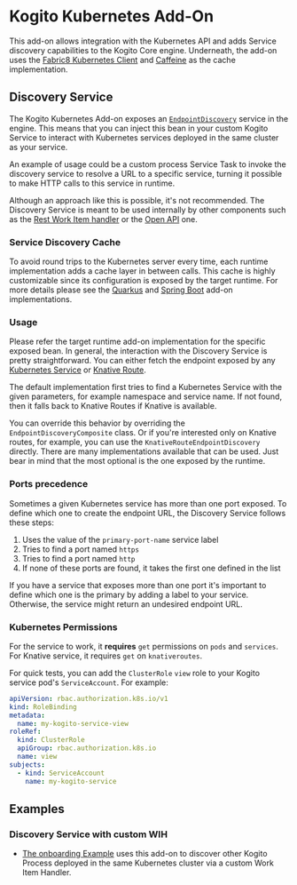 # Kogito Kubernetes Add-On

This add-on allows integration with the Kubernetes API and adds Service discovery capabilities to the Kogito Core
engine. Underneath, the add-on uses the [Fabric8 Kubernetes Client](https://github.com/fabric8io/kubernetes-client)
and [Caffeine](https://github.com/ben-manes/caffeine) as the cache implementation.

## Discovery Service

The Kogito Kubernetes Add-on exposes an [`EndpointDiscovery`](src/main/java/org/kie/kogito/addons/k8s/EndpointDiscovery.java) service in the engine. This
means that you can inject this bean in your custom Kogito Service to interact with Kubernetes services deployed in the
same cluster as your service.

An example of usage could be a custom process Service Task to invoke the discovery service to resolve a URL to a
specific service, turning it possible to make HTTP calls to this service in runtime.

Although an approach like this is possible, it's not recommended. The Discovery Service is meant to be used internally
by other components such as the [Rest Work Item handler](https://github.com/kiegroup/kogito-runtimes/tree/main/kogito-workitems/kogito-rest-workitem) or
the [Open API](https://github.com/kiegroup/kogito-runtimes/tree/main/kogito-workitems/kogito-openapi-workitem) one.

### Service Discovery Cache

To avoid round trips to the Kubernetes server every time, each runtime implementation adds a cache layer in between
calls. This cache is highly customizable since its configuration is exposed by the target runtime. For more details
please see the [Quarkus](../../../quarkus/addons/kubernetes) and [Spring Boot](../../../springboot/addons/kubernetes) add-on implementations.

### Usage

Please refer the target runtime add-on implementation for the specific exposed bean. In general, the interaction with
the Discovery Service is pretty straightforward. You can either fetch the endpoint exposed by any [Kubernetes Service](https://kubernetes.io/docs/concepts/services-networking/service/)
or [Knative Route](https://github.com/knative/specs/blob/main/specs/serving/knative-api-specification-1.0.md#route).

The default implementation first tries to find a Kubernetes Service with the given parameters, for example namespace and
service name. If not found, then it falls back to Knative Routes if Knative is available.

You can override this behavior by overriding the `EndpointDiscoveryComposite` class. Or if you're interested only on
Knative routes, for example, you can use the `KnativeRouteEndpointDiscovery` directly. There are many implementations
available that can be used. Just bear in mind that the most optional is the one exposed by the runtime.

### Ports precedence

Sometimes a given Kubernetes service has more than one port exposed. To define which one to create the endpoint URL, the
Discovery Service follows these steps:

1. Uses the value of the `primary-port-name` service label
2. Tries to find a port named `https`
3. Tries to find a port named `http`
4. If none of these ports are found, it takes the first one defined in the list

If you have a service that exposes more than one port it's important to define which one is the primary by adding a
label to your service. Otherwise, the service might return an undesired endpoint URL.

### Kubernetes Permissions

For the service to work, it **requires** `get` permissions on `pods` and `services`. For Knative service, it
requires `get` on `knativeroutes`.

For quick tests, you can add the `ClusterRole` `view` role to your Kogito service pod's `ServiceAccount`. For example:

```yaml
apiVersion: rbac.authorization.k8s.io/v1
kind: RoleBinding
metadata:
  name: my-kogito-service-view
roleRef:
  kind: ClusterRole
  apiGroup: rbac.authorization.k8s.io
  name: view
subjects:
  - kind: ServiceAccount
    name: my-kogito-service
```

## Examples

### Discovery Service with custom WIH

- [The onboarding Example](https://github.com/kiegroup/kogito-examples/tree/stable/kogito-quarkus-examples/onboarding-example) uses this add-on
  to discover other Kogito Process deployed in the same Kubernetes cluster via a custom Work Item Handler.
